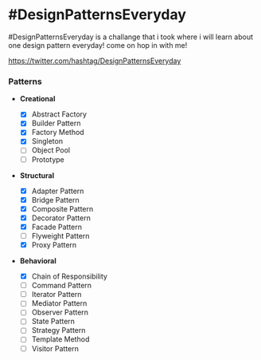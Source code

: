 # #DesignPatternsEveryday

#DesignPatternsEveryday is a challange that i took where i will learn about one design pattern everyday! come on hop in with me!

https://twitter.com/hashtag/DesignPatternsEveryday

### Patterns

- **Creational**

  - [x] Abstract Factory
  - [x] Builder Pattern
  - [x] Factory Method
  - [x] Singleton
  - [ ] Object Pool
  - [ ] Prototype

- **Structural**

  - [x] Adapter Pattern
  - [x] Bridge Pattern
  - [x] Composite Pattern
  - [x] Decorator Pattern
  - [x] Facade Pattern
  - [ ] Flyweight Pattern
  - [x] Proxy Pattern

- **Behavioral**
  - [x] Chain of Responsibility
  - [ ] Command Pattern
  - [ ] Iterator Pattern
  - [ ] Mediator Pattern
  - [ ] Observer Pattern
  - [ ] State Pattern
  - [ ] Strategy Pattern
  - [ ] Template Method
  - [ ] Visitor Pattern
